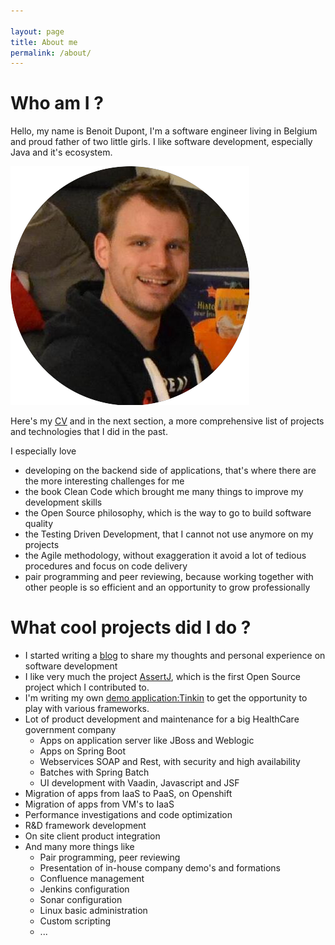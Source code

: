 ```yaml
---

layout: page
title: About me
permalink: /about/
---
```


# Who am I ?

Hello, my name is Benoit Dupont, I'm a software engineer living in Belgium and proud father of two little girls.
I like software development, especially Java and it's ecosystem. 

![That's me!](/assets/profile.png)


Here's my [CV](/assets/CV_Benoit_Dupont.pdf) and in the next section, a more comprehensive list 
of projects and technologies that I did in the past.

I especially love 
* developing on the backend side of applications, that's where there are the more interesting challenges for me 
* the book Clean Code which brought me many things to improve my development skills
* the Open Source philosophy, which is the way to go to build software quality
* the Testing Driven Development, that I cannot not use anymore on my projects
* the Agile methodology, without exaggeration it avoid a lot of tedious procedures and focus on code delivery
* pair programming and peer reviewing, because working together with other people is so efficient and an opportunity to grow professionally

# What cool projects did I do ?

* I started writing a [blog](https://benoitdupont.github.io) to share my thoughts and personal experience on software development  
* I like very much the project [AssertJ](https://joel-costigliola.github.io/assertj/), which is the first Open Source project which I contributed to.
* I'm writing my own [demo application:Tinkin](https://github.com/benoitdupont/tinkin) to get the opportunity to play with various frameworks.
* Lot of product development and maintenance for a big HealthCare government company
  * Apps on application server like JBoss and Weblogic 
  * Apps on Spring Boot
  * Webservices SOAP and Rest, with security and high availability
  * Batches with Spring Batch
  * UI development with Vaadin, Javascript and JSF
* Migration of apps from IaaS to PaaS, on Openshift 
* Migration of apps from VM's to IaaS
* Performance investigations and code optimization
* R&D framework development
* On site client product integration 
* And many more things like 
  * Pair programming, peer reviewing
  * Presentation of in-house company demo's and formations
  * Confluence management
  * Jenkins configuration
  * Sonar configuration
  * Linux basic administration
  * Custom scripting
  * ...






